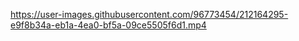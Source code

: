 

https://user-images.githubusercontent.com/96773454/212164295-e9f8b34a-eb1a-4ea0-bf5a-09ce5505f6d1.mp4

